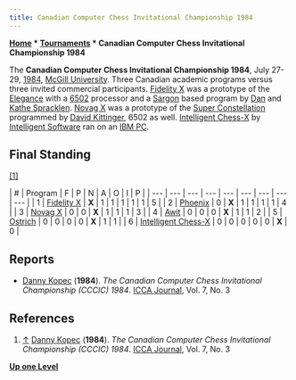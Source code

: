 ```yaml
---
title: Canadian Computer Chess Invitational Championship 1984
---
```

**[Home](Home "Home") * [Tournaments](Tournaments_and_Matches "Tournaments and Matches") * Canadian Computer Chess Invitational Championship 1984**

The **Canadian Computer Chess Invitational Championship 1984**, July 27-29, [1984](Timeline#1984 "Timeline"), [McGill University](McGill_University "McGill University"). Three Canadian academic programs versus three invited commercial participants. [Fidelity X](Fidelity "Fidelity") was a prototype of the [Elegance](Elegance "Elegance") with a [6502](6502 "6502") processor and a [Sargon](Sargon "Sargon") based program by [Dan](Dan_Spracklen "Dan Spracklen") and [Kathe Spracklen](Kathe_Spracklen "Kathe Spracklen"). [Novag X](Novag_X "Novag X") was a prototype of the [Super Constellation](Super_Constellation "Super Constellation") programmed by [David Kittinger](David_Kittinger "David Kittinger"), 6502 as well. [Intelligent Chess-X](Intelligent_Chess_Software "Intelligent Chess Software") by [Intelligent Software](Intelligent_Software "Intelligent Software") ran on an [IBM PC](IBM_PC "IBM PC").

## Final Standing

<a id="cite-note-1" href="#cite-ref-1">[1]</a>

|  #
|  Program
|  F
|  P
|  N
|  A
|  O
|  I
|  P
|
| --- | --- | --- | --- | --- | --- | --- | --- | --- |
|  1
| [Fidelity X](Fidelity "Fidelity") | **X** |  1
|  1
|  1
|  1
|  1
|  5
|
|  2
| [Phoenix](Phoenix "Phoenix") |  0
| **X** |  1
|  1
|  1
|  1
|  4
|
|  3
| [Novag X](Novag_X "Novag X") |  0
|  0
| **X** |  1
|  1
|  1
|  3
|
|  4
| [Awit](Awit "Awit") |  0
|  0
|  0
| **X** |  1
|  1
|  2
|
|  5
| [Ostrich](Ostrich "Ostrich") |  0
|  0
|  0
|  0
| **X** |  1
|  1
|
|  6
| [Intelligent Chess-X](Intelligent_Chess_Software "Intelligent Chess Software") |  0
|  0
|  0
|  0
|  0
| **X** |  0
|

## Reports

- [Danny Kopec](Danny_Kopec "Danny Kopec") (**1984**). *The Canadian Computer Chess Invitational Championship (CCCIC) 1984*. [ICCA Journal](ICGA_Journal "ICGA Journal"), Vol. 7, No. 3

## References

1. <a id="cite-ref-1" href="#cite-note-1">↑</a> [Danny Kopec](Danny_Kopec "Danny Kopec") (**1984**). *The Canadian Computer Chess Invitational Championship (CCCIC) 1984*. [ICCA Journal](ICGA_Journal "ICGA Journal"), Vol. 7, No. 3

**[Up one Level](Tournaments_and_Matches "Tournaments and Matches")**

